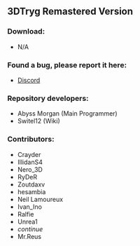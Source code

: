 ## 3DTryg Remastered Version


### Download:
* N/A


### Found a bug, please report it here:
* [Discord](https://discord.com/invite/Z43HHMt)


### Repository developers:
* Abyss Morgan (Main Programmer)
* Switel12 (Wiki)


### Contributors:
* Crayder
* IllidanS4
* Nero_3D
* RyDeR
* Zoutdaxv
* hesambia
* Neil Lamoureux
* Ivan_Ino
* Ralfie
* Unrea1
* $continue$
* Mr.Reus
